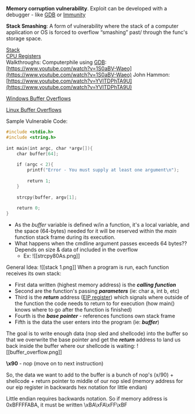 

**Memory corruption vulnerability**. Exploit can be developed with a debugger - like [GDB](GDB.md) or [Immunity](Immunity%20Debugger.md)  
  
**Stack Smashing**: A form of vulnerability where the stack of a computer application or OS is forced to overflow “smashing” past/ through the func's storage space.  
  
[Stack](Program%20Memory.md)  
[CPU Registers](CPU%20Registers.md)  
Walkthroughs:
	Computerphile using [GDB](GDB.md): [https://www.youtube.com/watch?v=1S0aBV-Waeo](https://www.youtube.com/watch?v=1S0aBV-Waeo) John Hammon: [https://www.youtube.com/watch?v=YVlTDPhTA9U](https://www.youtube.com/watch?v=YVlTDPhTA9U)  
  
[Windows Buffer Overflows](11%20-%20BO%20Win.md)  
  
[Linux Buffer Overflows](12%20-%20BO%20Lin.md)  
  
  
  
Sample Vulnerable Code:  
```c
#include <stdio.h>  
#include <string.h>  
  
int main(int argc, char *argv[]){  
    char buffer[64];  
      
    if (argc < 2){  
        printf("Error - You must supply at least one argument\n");  
  
        return 1;  
    }  
      
    strcpy(buffer, argv[1];  
      
    return 0;  
}
```

- As the _buffer_ variable is defined w/in a function, it's a local variable, and the space (64-bytes) needed for it will be reserved within the _main_ function stack frame during its execution.  
- What happens when the cmdline argument passes exceeds 64 bytes?? Depends on size & data of included in the overflow  
	- Ex:
	![[strcpy80As.png]]

General Idea:
![[stack 1.png]]
When a program is run, each function receives its own stack:  
- First data written (highest memory address) is the _**calling function**_  
- Second are the function's passing _**parameters**_ (ie: char a, int b, etc)  
- Third is the _**return**_ address ([EIP register](CPU%20Registers.md)) which signals where outside of the function the code needs to return to for execution (how main() knows where to go after the function is finished)  
- Fourth is the _**base pointer**_ - references functions own stack frame  
- Fifth is the data the user enters into the program (ie: _**buffer**_)  
  
The goal is to write enough data (nop sled and shellcode) into the buffer so that we overwrite the base pointer and get the _**return**_ address to land us back inside the buffer where our shellcode is waiting:
![[buffer_overflow.png]]

**\\x90** - nop (move on to next instruction)  
  
So, the data we want to add to the buffer is a bunch of nop's (x/90) + shellcode + return pointer to middle of our nop sled (memory address for our eip register in backwards hex notation for little endian)  
  
Little endian requires backwards notation. So if memory address is 0xBFFFFABA, it must be written \\xBA\\xFA\\xFF\\xBF